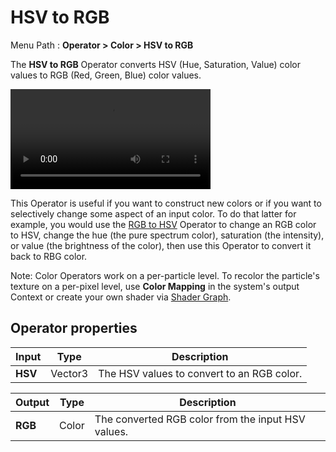 # HSV to RGB

Menu Path : **Operator > Color > HSV to RGB**

The **HSV to RGB** Operator converts HSV (Hue, Saturation, Value) color values to RGB (Red, Green, Blue) color values.

<video src="Images/Operator-ColourHSV.mp4" title="Colors dynamically transitioning through different hues, saturation, and value (brightness) adjustments in the HSV color space." width="320" height="auto" autoplay="true" loop="true" controls></video>

This Operator is useful if you want to construct new colors or if you want to selectively change some aspect of an input color. To do that latter for example, you would use the [RGB to HSV](Operator-RGBToHSV.md) Operator to change an RGB color to HSV, change the hue (the pure spectrum color), saturation (the intensity), or value (the brightness of the color), then use this Operator to convert it back to RBG color.

Note: Color Operators work on a per-particle level. To recolor the particle's texture on a per-pixel level, use **Color Mapping** in the system's output Context or create your own shader via [Shader Graph](https://docs.unity3d.com/Packages/com.unity.shadergraph@latest/index.html).

## Operator properties

| **Input** | **Type** | **Description**                            |
| --------- | -------- | ------------------------------------------ |
| **HSV**   | Vector3  | The HSV values to convert to an RGB color. |

| **Output** | **Type** | **Description**                                    |
| ---------- | -------- | -------------------------------------------------- |
| **RGB**    | Color    | The converted RGB color from the input HSV values. |

